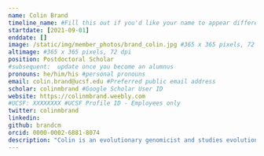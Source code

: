 ```yaml
---
name: Colin Brand
timeline_name: #Fill this out if you'd like your name to appear differently on the Timeline.
startdate: [2021-09-01]
enddate: []
image: /static/img/member_photos/brand_colin.jpg #365 x 365 pixels, 72 dpi
altimage: #365 x 365 pixels, 72 dpi
position: Postdoctoral Scholar
#subsequent:  update once you become an alumnus
pronouns: he/him/his #personal pronouns
email: colin.brand@ucsf.edu #Preferred public email address
scholar: colinmbrand #Google Scholar User ID
website: https://colinmbrand.weebly.com
#UCSF: XXXXXXXX #UCSF Profile ID - Employees only
twitter: colinmbrand
linkedin:
github: brandcm
orcid: 0000-0002-6881-8074
description: "Colin is an evolutionary genomicist and studies evolutionary processes and the molecular underpinnings of phenotypic differences among humans, archaic hominins, and non-human primates. He received his PhD in Anthropology from the University of Oregon in 2021."
---
```

